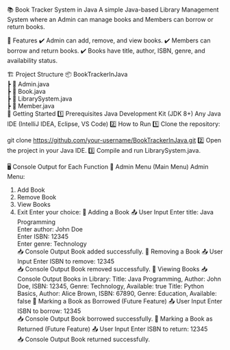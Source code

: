 📚 Book Tracker System in Java
A simple Java-based Library Management System where an Admin can manage books and Members can borrow or return books.

📌 Features
✔️ Admin can add, remove, and view books.
✔️ Members can borrow and return books.
✔️ Books have title, author, ISBN, genre, and availability status.

🏗 Project Structure
📦 BookTrackerInJava  
 ┣ 📜 Admin.java  
 ┣ 📜 Book.java  
 ┣ 📜 LibrarySystem.java  
 ┣ 📜 Member.java  
🚀 Getting Started
1️⃣ Prerequisites
Java Development Kit (JDK 8+)
Any Java IDE (IntelliJ IDEA, Eclipse, VS Code)
2️⃣ How to Run
1️⃣ Clone the repository:

git clone https://github.com/your-username/BookTrackerInJava.git
2️⃣ Open the project in your Java IDE.
3️⃣ Compile and run LibrarySystem.java.

🖥️ Console Output for Each Function
📌 Admin Menu (Main Menu)
Admin Menu:
1. Add Book
2. Remove Book
3. View Books
4. Exit
Enter your choice: 
📌 Adding a Book
📤 User Input
Enter title: Java Programming  
Enter author: John Doe  
Enter ISBN: 12345  
Enter genre: Technology  
📥 Console Output
Book added successfully.
📌 Removing a Book
📤 User Input
Enter ISBN to remove: 12345  
📥 Console Output
Book removed successfully.
📌 Viewing Books
📥 Console Output
Books in Library:
Title: Java Programming, Author: John Doe, ISBN: 12345, Genre: Technology, Available: true
Title: Python Basics, Author: Alice Brown, ISBN: 67890, Genre: Education, Available: false
📌 Marking a Book as Borrowed (Future Feature)
📤 User Input
Enter ISBN to borrow: 12345  
📥 Console Output
Book borrowed successfully.
📌 Marking a Book as Returned (Future Feature)
📤 User Input
Enter ISBN to return: 12345  
📥 Console Output
Book returned successfully.
